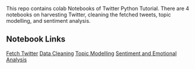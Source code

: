 This repo contains colab Notebooks of Twitter Python Tutorial. There are 4 notebooks on harvesting Twitter, cleaning the fetched tweets, topic modelling, and sentiment analysis.

## Notebook Links
[Fetch Twitter](https://github.com/denniesbor/TwitterPython/blob/RawNotebooks/Twitter_API.ipynb)
[Data Cleaning](https://github.com/denniesbor/TwitterPython/blob/RawNotebooks/DataCleaning.ipynb)
[Topic Modelling](https://github.com/denniesbor/TwitterPython/blob/RawNotebooks/TopicModelling.ipynb)
[Sentiment and Emotional Analysis](https://github.com/denniesbor/TwitterPython/blob/RawNotebooks/EmotionAndSentimentAnalysis.ipynb)
